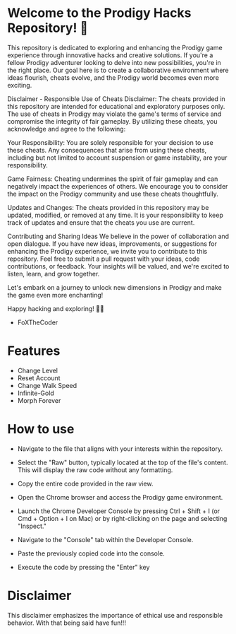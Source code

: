 
# Welcome to the Prodigy Hacks Repository! 🚀

This repository is dedicated to exploring and enhancing the Prodigy game experience through innovative hacks and creative solutions. If you're a fellow Prodigy adventurer looking to delve into new possibilities, you're in the right place. Our goal here is to create a collaborative environment where ideas flourish, cheats evolve, and the Prodigy world becomes even more exciting.

Disclaimer - Responsible Use of Cheats
Disclaimer: The cheats provided in this repository are intended for educational and exploratory purposes only. The use of cheats in Prodigy may violate the game's terms of service and compromise the integrity of fair gameplay. By utilizing these cheats, you acknowledge and agree to the following:

Your Responsibility: You are solely responsible for your decision to use these cheats. Any consequences that arise from using these cheats, including but not limited to account suspension or game instability, are your responsibility.

Game Fairness: Cheating undermines the spirit of fair gameplay and can negatively impact the experiences of others. We encourage you to consider the impact on the Prodigy community and use these cheats thoughtfully.

Updates and Changes: The cheats provided in this repository may be updated, modified, or removed at any time. It is your responsibility to keep track of updates and ensure that the cheats you use are current.

Contributing and Sharing Ideas
We believe in the power of collaboration and open dialogue. If you have new ideas, improvements, or suggestions for enhancing the Prodigy experience, we invite you to contribute to this repository. Feel free to submit a pull request with your ideas, code contributions, or feedback. Your insights will be valued, and we're excited to listen, learn, and grow together.

Let's embark on a journey to unlock new dimensions in Prodigy and make the game even more enchanting!

Happy hacking and exploring! 🌟✨

- FoXTheCoder

# Features
- Change Level
- Reset Account
- Change Walk Speed
- Infinite-Gold
- Morph Forever

# How to use

- Navigate to the file that aligns with your interests within the repository.

- Select the "Raw" button, typically located at the top of the file's content. This will display the raw code without any formatting.

- Copy the entire code provided in the raw view.

- Open the Chrome browser and access the Prodigy game environment.

- Launch the Chrome Developer Console by pressing Ctrl + Shift + I (or Cmd + Option + I on Mac) or by right-clicking on the page and selecting "Inspect."

- Navigate to the "Console" tab within the Developer Console.

- Paste the previously copied code into the console.

- Execute the code by pressing the "Enter" key

# Disclaimer
This disclaimer emphasizes the importance of ethical use and responsible behavior.
With that being said have fun!!!
